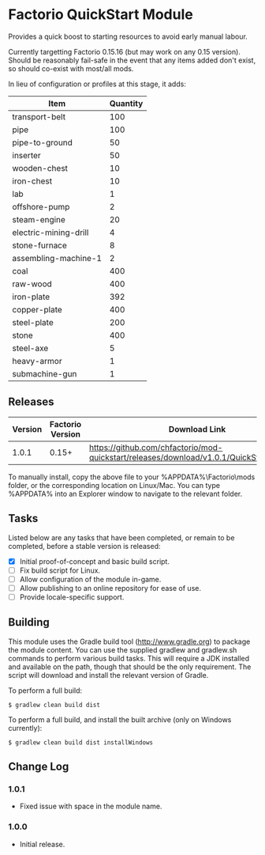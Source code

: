 # Factorio QuickStart Module

Provides a quick boost to starting resources to avoid early manual labour.

Currently targetting Factorio 0.15.16 (but may work on any 0.15 version). Should be reasonably fail-safe
in the event that any items added don't exist, so should co-exist with most/all mods.

In lieu of configuration or profiles at this stage, it adds:

Item | Quantity
---- | --------
transport-belt | 100
pipe | 100
pipe-to-ground | 50
inserter | 50
wooden-chest | 10
iron-chest | 10
lab | 1
offshore-pump | 2
steam-engine | 20
electric-mining-drill | 4
stone-furnace | 8
assembling-machine-1 | 2
coal | 400
raw-wood | 400
iron-plate | 392
copper-plate | 400
steel-plate | 200
stone | 400
steel-axe | 5
heavy-armor | 1
submachine-gun | 1

## Releases

Version			| Factorio Version	| Download Link
------------	| ----------------	| -------------
1.0.1			| 0.15+				| https://github.com/chfactorio/mod-quickstart/releases/download/v1.0.1/QuickStart_1.0.1.zip

To manually install, copy the above file to your %APPDATA%\Factorio\mods folder, or the corresponding location on Linux/Mac. You
can type %APPDATA% into an Explorer window to navigate to the relevant folder.

## Tasks

Listed below are any tasks that have been completed, or remain to be completed, before a stable version is released:

- [x] Initial proof-of-concept and basic build script.
- [ ] Fix build script for Linux.
- [ ] Allow configuration of the module in-game.
- [ ] Allow publishing to an online repository for ease of use.
- [ ] Provide locale-specific support.

## Building

This module uses the Gradle build tool (http://www.gradle.org) to package the module content. You can use the supplied
gradlew and gradlew.sh commands to perform various build tasks. This will require a JDK installed and available on the path,
though that should be the only requirement. The script will download and install the relevant version of Gradle.

To perform a full build:

```
$ gradlew clean build dist
```

To perform a full build, and install the built archive (only on Windows currently):

```
$ gradlew clean build dist installWindows
```

## Change Log

### 1.0.1

* Fixed issue with space in the module name.

### 1.0.0

* Initial release.